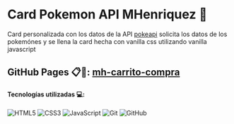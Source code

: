 # Card Pokemon API MHenriquez 🪪

Card personalizada con los datos de la API [pokeapi](https://pokeapi.co/) solicita los datos de los pokemónes y se llena la card hecha con vanilla css utilizando vanilla javascript

## GitHub Pages 📋📌: [mh-carrito-compra](https://manuelhm1993.github.io/mh-carrito-compra/)

#### Tecnologías utilizadas 💻:
![HTML5](https://img.shields.io/badge/html5-%23E34F26.svg?style=for-the-badge&logo=html5&logoColor=white) ![CSS3](https://img.shields.io/badge/css3-%231572B6.svg?style=for-the-badge&logo=css3&logoColor=white) 
![JavaScript](https://img.shields.io/badge/javascript-%23323330.svg?style=for-the-badge&logo=javascript&logoColor=%23F7DF1E) ![Git](https://img.shields.io/badge/git-%23F05033.svg?style=for-the-badge&logo=git&logoColor=white) ![GitHub](https://img.shields.io/badge/github-%23121011.svg?style=for-the-badge&logo=github&logoColor=white) 
